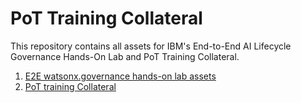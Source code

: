 # PoT Training Collateral

This repository contains all assets for IBM's End-to-End AI Lifecycle Governance Hands-On Lab and PoT Training Collateral.  

 1. [E2E watsonx.governance hands-on lab assets](https://github.com/haneen-bakbak/wxgovernance-hands-on-lab/tree/c4a14eba51d834917cea4d3b2ab40a470aac9fc3/WxG%20E2E%20Hands-On%20Lab%20Assets) 
 2. [PoT training Collateral](https://github.com/haneen-bakbak/wxgovernance-hands-on-lab/tree/c4a14eba51d834917cea4d3b2ab40a470aac9fc3/PoT%20Training%20Collateral)

